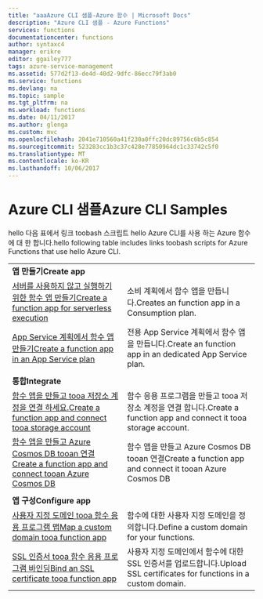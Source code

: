 ```yaml
---
title: "aaaAzure CLI 샘플-Azure 함수 | Microsoft Docs"
description: "Azure CLI 샘플 - Azure Functions"
services: functions
documentationcenter: functions
author: syntaxc4
manager: erikre
editor: ggailey777
tags: azure-service-management
ms.assetid: 577d2f13-de4d-40d2-9dfc-86ecc79f3ab0
ms.service: functions
ms.devlang: na
ms.topic: sample
ms.tgt_pltfrm: na
ms.workload: functions
ms.date: 04/11/2017
ms.author: glenga
ms.custom: mvc
ms.openlocfilehash: 2041e710560a41f230a0ffc20dc89756c6b5c854
ms.sourcegitcommit: 523283cc1b3c37c428e77850964dc1c33742c5f0
ms.translationtype: MT
ms.contentlocale: ko-KR
ms.lasthandoff: 10/06/2017
---
```

# <a name="azure-cli-samples"></a><span data-ttu-id="e9847-103">Azure CLI 샘플</span><span class="sxs-lookup"><span data-stu-id="e9847-103">Azure CLI Samples</span></span>

<span data-ttu-id="e9847-104">hello 다음 표에서 링크 toobash 스크립트 hello Azure CLI를 사용 하는 Azure 함수에 대 한 합니다.</span><span class="sxs-lookup"><span data-stu-id="e9847-104">hello following table includes links toobash scripts for Azure Functions that use hello Azure CLI.</span></span>

| | |
|-|-|
|<span data-ttu-id="e9847-105">**앱 만들기**</span><span class="sxs-lookup"><span data-stu-id="e9847-105">**Create app**</span></span>||
| [<span data-ttu-id="e9847-106">서버를 사용하지 않고 실행하기 위한 함수 앱 만들기</span><span class="sxs-lookup"><span data-stu-id="e9847-106">Create a function app for serverless execution</span></span>](scripts/functions-cli-create-serverless.md) | <span data-ttu-id="e9847-107">소비 계획에서 함수 앱을 만듭니다.</span><span class="sxs-lookup"><span data-stu-id="e9847-107">Creates an function app in a Consumption plan.</span></span>  |
| [<span data-ttu-id="e9847-108">App Service 계획에서 함수 앱 만들기</span><span class="sxs-lookup"><span data-stu-id="e9847-108">Create a function app in an App Service plan</span></span>](scripts/functions-cli-create-app-service-plan.md) | <span data-ttu-id="e9847-109">전용 App Service 계획에서 함수 앱을 만듭니다.</span><span class="sxs-lookup"><span data-stu-id="e9847-109">Create an function app in an dedicated App Service plan.</span></span> |
| | |
|<span data-ttu-id="e9847-110">**통합**</span><span class="sxs-lookup"><span data-stu-id="e9847-110">**Integrate**</span></span>||
| [<span data-ttu-id="e9847-111">함수 앱을 만들고 tooa 저장소 계정을 연결 하세요.</span><span class="sxs-lookup"><span data-stu-id="e9847-111">Create a function app and connect tooa storage account</span></span>](scripts/functions-cli-create-function-app-connect-to-storage-account.md) | <span data-ttu-id="e9847-112">함수 응용 프로그램을 만들고 tooa 저장소 계정을 연결 합니다.</span><span class="sxs-lookup"><span data-stu-id="e9847-112">Create a function app and connect it tooa storage account.</span></span> |
| [<span data-ttu-id="e9847-113">함수 앱을 만들고 Azure Cosmos DB tooan 연결</span><span class="sxs-lookup"><span data-stu-id="e9847-113">Create a function app and connect tooan Azure Cosmos DB</span></span>](scripts/functions-cli-create-function-app-connect-to-cosmos-db.md) | <span data-ttu-id="e9847-114">함수 앱을 만들고 Azure Cosmos DB tooan 연결</span><span class="sxs-lookup"><span data-stu-id="e9847-114">Create a function app and connect it tooan Azure Cosmos DB</span></span> |
| | |
|<span data-ttu-id="e9847-115">**앱 구성**</span><span class="sxs-lookup"><span data-stu-id="e9847-115">**Configure app**</span></span>||
| [<span data-ttu-id="e9847-116">사용자 지정 도메인 tooa 함수 응용 프로그램 맵</span><span class="sxs-lookup"><span data-stu-id="e9847-116">Map a custom domain tooa function app</span></span>](scripts/functions-cli-configure-custom-domain.md) | <span data-ttu-id="e9847-117">함수에 대한 사용자 지정 도메인을 정의합니다.</span><span class="sxs-lookup"><span data-stu-id="e9847-117">Define a custom domain for your functions.</span></span>  |
| [<span data-ttu-id="e9847-118">SSL 인증서 tooa 함수 응용 프로그램 바인딩</span><span class="sxs-lookup"><span data-stu-id="e9847-118">Bind an SSL certificate tooa function app</span></span>](scripts/functions-cli-configure-ssl-certificate.md)  |  <span data-ttu-id="e9847-119">사용자 지정 도메인에서 함수에 대한 SSL 인증서를 업로드합니다.</span><span class="sxs-lookup"><span data-stu-id="e9847-119">Upload SSL certificates for functions in a custom domain.</span></span> |
<!--

|**Scale app**||

|**Connect app tooresources**||
-->
